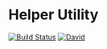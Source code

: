 # Helper Utility

[![Build Status](https://travis-ci.org/jameswlane/helper-utility.svg?branch=master)](https://travis-ci.org/jameswlane/helper-utility)
[![David](https://david-dm.org/jameswlane/helper-utility.svg)](https://david-dm.org/jameswlane/helper-utility)